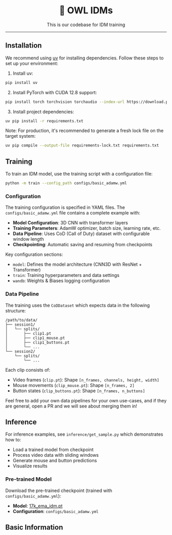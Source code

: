 <div align="center">

# 🦉 OWL IDMs

<p align="center">
  This is our codebase for IDM training
</p>

---

</div>

## Installation

We recommend using [uv](https://github.com/astral-sh/uv) for installing dependencies. Follow these steps to set up your environment:

1. Install uv:
```bash
pip install uv
```

2. Install PyTorch with CUDA 12.8 support:
```bash
pip install torch torchvision torchaudio --index-url https://download.pytorch.org/whl/cu128
```

3. Install project dependencies:
```bash
uv pip install -r requirements.txt
```
Note: For production, it's recommended to generate a fresh lock file on the target system:
```bash
uv pip compile --output-file requirements-lock.txt requirements.txt
```

## Training

To train an IDM model, use the training script with a configuration file:

```bash
python -m train --config_path configs/basic_adamw.yml
```

### Configuration

The training configuration is specified in YAML files. The `configs/basic_adamw.yml` file contains a complete example with:

- **Model Configuration**: 3D CNN with transformer layers
- **Training Parameters**: AdamW optimizer, batch size, learning rate, etc.
- **Data Pipeline**: Uses CoD (Call of Duty) dataset with configurable window length
- **Checkpointing**: Automatic saving and resuming from checkpoints

Key configuration sections:
- `model`: Defines the model architecture (CNN3D with ResNet + Transformer)
- `train`: Training hyperparameters and data settings
- `wandb`: Weights & Biases logging configuration

### Data Pipeline

The training uses the `CoDDataset` which expects data in the following structure:
```
/path/to/data/
├── session1/
│   └── splits/
│       ├── clip1.pt
│       ├── clip1_mouse.pt
│       ├── clip1_buttons.pt
│       └── ...
└── session2/
    └── splits/
        └── ...
```

Each clip consists of:
- Video frames (`clip.pt`): Shape `[n_frames, channels, height, width]`
- Mouse movements (`clip_mouse.pt`): Shape `[n_frames, 2]`
- Button states (`clip_buttons.pt`): Shape `[n_frames, n_buttons]`
  
Feel free to add your own data pipelines for your own use-cases, and if they are general, open a PR and we will see about merging them in!
## Inference

For inference examples, see `inference/get_sample.py` which demonstrates how to:
- Load a trained model from checkpoint
- Process video data with sliding windows
- Generate mouse and button predictions
- Visualize results

### Pre-trained Model

Download the pre-trained checkpoint (trained with `configs/basic_adamw.yml`):
- **Model**: [17k_ema_idm.pt](https://drive.google.com/file/d/1slWeZRtK7JnTdgJxY860WWnnrEFOBGib/view?usp=sharing)
- **Configuration**: `configs/basic_adamw.yml`

## Basic Information
